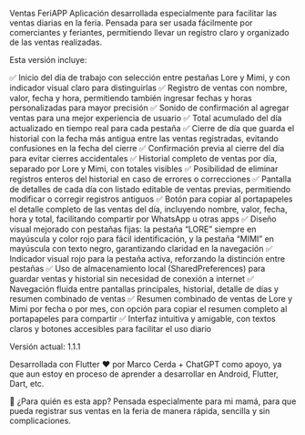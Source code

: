 Ventas FeriAPP Aplicación desarrollada especialmente para facilitar las ventas diarias en la feria. Pensada para ser usada fácilmente por comerciantes y feriantes, permitiendo llevar un registro claro y organizado de las ventas realizadas.

Esta versión incluye:

✅ Inicio del día de trabajo con selección entre pestañas Lore y Mimi, y con indicador visual claro para distinguirlas
✅ Registro de ventas con nombre, valor, fecha y hora, permitiendo también ingresar fechas y horas personalizadas para mayor precisión
✅ Sonido de confirmación al agregar ventas para una mejor experiencia de usuario
✅ Total acumulado del día actualizado en tiempo real para cada pestaña
✅ Cierre de día que guarda el historial con la fecha más antigua entre las ventas registradas, evitando confusiones en la fecha del cierre
✅ Confirmación previa al cierre del día para evitar cierres accidentales
✅ Historial completo de ventas por día, separado por Lore y Mimi, con totales visibles
✅ Posibilidad de eliminar registros enteros del historial en caso de errores o correcciones
✅ Pantalla de detalles de cada día con listado editable de ventas previas, permitiendo modificar o corregir registros antiguos
✅ Botón para copiar al portapapeles el detalle completo de las ventas del día, incluyendo nombre, valor, fecha, hora y total, facilitando compartir por WhatsApp u otras apps
✅ Diseño visual mejorado con pestañas fijas: la pestaña “LORE” siempre en mayúscula y color rojo para fácil identificación, y la pestaña “MIMI” en mayúscula con texto negro, garantizando claridad en la navegación
✅ Indicador visual rojo para la pestaña activa, reforzando la distinción entre pestañas
✅ Uso de almacenamiento local (SharedPreferences) para guardar ventas y historial sin necesidad de conexión a internet
✅ Navegación fluida entre pantallas principales, historial, detalle de días y resumen combinado de ventas
✅ Resumen combinado de ventas de Lore y Mimi por fecha o por mes, con opción para copiar el resumen completo al portapapeles para compartir
✅ Interfaz intuitiva y amigable, con textos claros y botones accesibles para facilitar el uso diario

Versión actual: 1.1.1

Desarrollada con Flutter ❤️ por Marco Cerda + ChatGPT como apoyo, ya que aun estoy en proceso de aprender a desarrollar en Android, Flutter, Dart, etc.

🚀 ¿Para quién es esta app? Pensada especialmente para mi mamá, para que pueda registrar sus ventas en la feria de manera rápida, sencilla y sin complicaciones.
